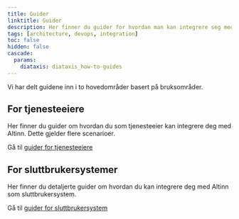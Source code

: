 ```yaml
---
title: Guider
linktitle: Guider
description: Her finner du guider for hvordan man kan integrere seg med Altinn API
tags: [architecture, devops, integration]
toc: false
hidden: false
cascade:
  params:
    diataxis: diataxis_how-to-guides
---
```


Vi har delt guidene inn i to hovedområder basert på bruksområder.

## For tjenesteeiere

Her finner du guider om hvordan du som tjenesteeier kan integrere deg med Altinn. Dette gjelder flere scenarioer.

Gå til [guider for tjenesteeiere](appownerintegration)

## For sluttbrukersystemer

Her finner du detaljerte guider om hvordan du kan integrere deg med Altinn som sluttbrukersystem.

Gå til [guider for sluttbrukersystem](endusersystems)
